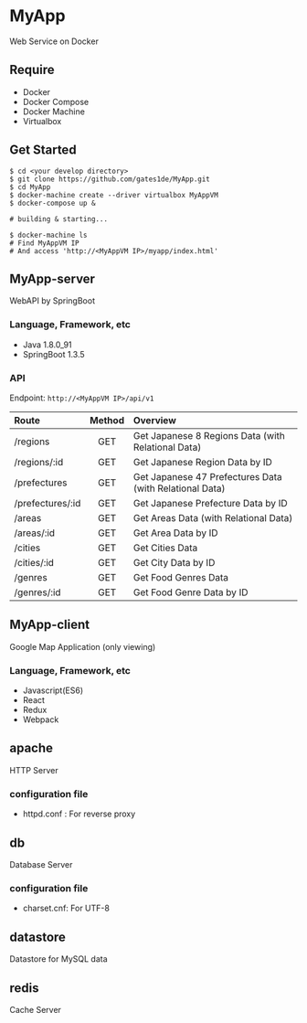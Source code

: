 # MyApp
Web Service on Docker

## Require
- Docker
- Docker Compose
- Docker Machine
- Virtualbox

## Get Started
```
$ cd <your develop directory>
$ git clone https://github.com/gates1de/MyApp.git
$ cd MyApp
$ docker-machine create --driver virtualbox MyAppVM
$ docker-compose up &

# building & starting...

$ docker-machine ls
# Find MyAppVM IP
# And access 'http://<MyAppVM IP>/myapp/index.html'

```

## MyApp-server
WebAPI by SpringBoot

### Language, Framework, etc
- Java 1.8.0_91
- SpringBoot 1.3.5

### API

Endpoint:	`http://<MyAppVM IP>/api/v1`

| Route | Method | Overview |
|:--|:--:|:--|
| /regions | GET | Get Japanese 8 Regions Data (with Relational Data) |
| /regions/:id | GET | Get Japanese Region Data by ID |
| /prefectures | GET | Get Japanese 47 Prefectures Data (with Relational Data) |
| /prefectures/:id | GET | Get Japanese Prefecture Data by ID |
| /areas | GET | Get Areas Data (with Relational Data) |
| /areas/:id | GET | Get Area Data by ID |
| /cities | GET | Get Cities Data |
| /cities/:id | GET | Get City Data by ID |
| /genres | GET | Get Food Genres Data |
| /genres/:id | GET | Get Food Genre Data by ID |

## MyApp-client
Google Map Application (only viewing)

### Language, Framework, etc
- Javascript(ES6)
- React
- Redux
- Webpack

## apache
HTTP Server

### configuration file
- httpd.conf : For reverse proxy

## db
Database Server

### configuration file
- charset.cnf: For UTF-8

## datastore
Datastore for MySQL data

## redis
Cache Server
